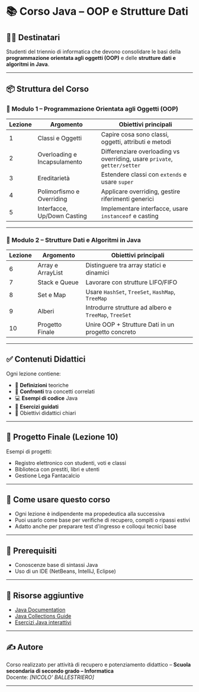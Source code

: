 # 📚 Corso Java – OOP e Strutture Dati

## 👨‍🏫 Destinatari
Studenti del triennio di informatica che devono consolidare le basi della **programmazione orientata agli oggetti (OOP)** e delle **strutture dati e algoritmi in Java**.

---

## 📦 Struttura del Corso

### 🔷 Modulo 1 – Programmazione Orientata agli Oggetti (OOP)

| Lezione | Argomento                          | Obiettivi principali |
|--------|------------------------------------|----------------------|
| 1      | Classi e Oggetti                   | Capire cosa sono classi, oggetti, attributi e metodi |
| 2      | Overloading e Incapsulamento      | Differenziare overloading vs overriding, usare `private`, `getter/setter` |
| 3      | Ereditarietà                      | Estendere classi con `extends` e usare `super` |
| 4      | Polimorfismo e Overriding         | Applicare overriding, gestire riferimenti generici |
| 5      | Interfacce, Up/Down Casting       | Implementare interfacce, usare `instanceof` e casting |

---

### 🔷 Modulo 2 – Strutture Dati e Algoritmi in Java

| Lezione | Argomento                          | Obiettivi principali |
|--------|------------------------------------|----------------------|
| 6      | Array e ArrayList                 | Distinguere tra array statici e dinamici |
| 7      | Stack e Queue                     | Lavorare con strutture LIFO/FIFO |
| 8      | Set e Map                         | Usare `HashSet`, `TreeSet`, `HashMap`, `TreeMap` |
| 9      | Alberi                            | Introdurre strutture ad albero e `TreeMap`, `TreeSet` |
| 10     | Progetto Finale                   | Unire OOP + Strutture Dati in un progetto concreto |

---

## ✅ Contenuti Didattici

Ogni lezione contiene:
- 📖 **Definizioni** teoriche
- 🧠 **Confronti** tra concetti correlati
- 💻 **Esempi di codice** Java
- 🧪 **Esercizi guidati**
- 🎯 Obiettivi didattici chiari

---

## 🧪 Progetto Finale (Lezione 10)

Esempi di progetti:
- Registro elettronico con studenti, voti e classi
- Biblioteca con prestiti, libri e utenti
- Gestione Lega Fantacalcio

---

## 💬 Come usare questo corso

- Ogni lezione è indipendente ma propedeutica alla successiva
- Puoi usarlo come base per verifiche di recupero, compiti o ripassi estivi
- Adatto anche per preparare test d'ingresso e colloqui tecnici base

---

## 📌 Prerequisiti

- Conoscenze base di sintassi Java
- Uso di un IDE (NetBeans, IntelliJ, Eclipse)

---

## 📎 Risorse aggiuntive

- [Java Documentation](https://docs.oracle.com/en/java/)
- [Java Collections Guide](https://www.baeldung.com/java-collections)
- [Esercizi Java interattivi](https://codingbat.com/java)

---

## ✍️ Autore

Corso realizzato per attività di recupero e potenziamento didattico – **Scuola secondaria di secondo grado – Informatica**  
Docente: _[NICOLO' BALLESTRIERO]_

---
